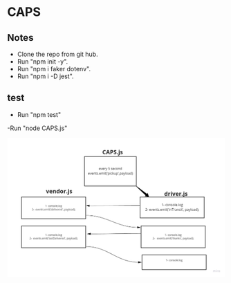 # CAPS

## Notes
- Clone the repo from git hub.
- Run "npm init -y".
- Run "npm i faker dotenv".
- Run "npm i -D jest".

## test 
- Run "npm test"


 -Run "node CAPS.js"



![](/image/CAPS.jpg)